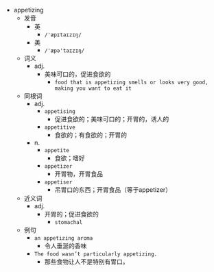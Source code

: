 - appetizing
  - 发音
    - 英
      - `/'æpɪtaɪzɪŋ/`
    - 美
      - `/'æpə'taɪzɪŋ/`
  - 词义
    - adj.
      - 美味可口的，促进食欲的
        - `food that is appetizing smells or looks very good, making you want to eat it`
  - 同根词
    - adj.
      - `appetising`
        - 促进食欲的；美味可口的；开胃的，诱人的
      - `appetitive`
        - 食欲的；有食欲的；开胃的
    - n.
      - `appetite`
        - 食欲；嗜好
      - `appetizer`
        - 开胃物，开胃食品
      - `appetiser`
        - 吊胃口的东西；开胃食品（等于appetizer）
  - 近义词
    - adj.
      - 开胃的；促进食欲的
        - `stomachal`
  - 例句
    - `an appetizing aroma`
      - 令人垂涎的香味
    - `The food wasn’t particularly appetizing.`
      - 那些食物让人不是特别有胃口。

